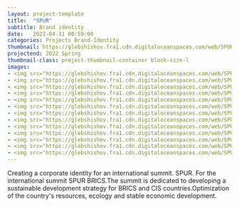 ```yaml
---
layout: project-template
title:  "SPUR"
subtitle: Brand identity
date:   2022-04-31 00:59:00
categories: Projects Brand-Identity
thumbnail: https://glebshishov.fra1.cdn.digitaloceanspaces.com/web/SPUR/SPUR-Thumbnail.webp
projectend: 2022 Spring
thumbnail-class: project-thumbnail-container block-size-l
images:
- <img src="https://glebshishov.fra1.cdn.digitaloceanspaces.com/web/SPUR/SPUR-01.webp" class="project-img-parameters img-size-full" alt="SPUR-1">
- <img src="https://glebshishov.fra1.cdn.digitaloceanspaces.com/web/SPUR/SPUR-02.webp" class="project-img-parameters img-size-full" alt="SPUR-2">
- <img src="https://glebshishov.fra1.cdn.digitaloceanspaces.com/web/SPUR/SPUR-03.webp" class="project-img-parameters img-size-full" alt="SPUR-3">
- <img src="https://glebshishov.fra1.cdn.digitaloceanspaces.com/web/SPUR/SPUR-04.webp" class="project-img-parameters img-size-full" alt="SPUR-4">
- <img src="https://glebshishov.fra1.cdn.digitaloceanspaces.com/web/SPUR/SPUR-05.webp" class="project-img-parameters img-size-full" alt="SPUR-5">
- <img src="https://glebshishov.fra1.cdn.digitaloceanspaces.com/web/SPUR/SPUR-06.webp" class="project-img-parameters img-size-half" alt="SPUR-6">
- <img src="https://glebshishov.fra1.cdn.digitaloceanspaces.com/web/SPUR/SPUR-07.webp" class="project-img-parameters img-size-half" alt="SPUR-7">
- <img src="https://glebshishov.fra1.cdn.digitaloceanspaces.com/web/SPUR/SPUR-08.webp" class="project-img-parameters img-size-full" alt="SPUR-8">
- <img src="https://glebshishov.fra1.cdn.digitaloceanspaces.com/web/SPUR/SPUR-09.webp" class="project-img-parameters img-size-full" alt="SPUR-9">
- <img src="https://glebshishov.fra1.cdn.digitaloceanspaces.com/web/SPUR/SPUR-10.webp" class="project-img-parameters img-size-full" alt="SPUR-10">
- <img src="https://glebshishov.fra1.cdn.digitaloceanspaces.com/web/SPUR/SPUR-11.webp" class="project-img-parameters img-size-full" alt="SPUR-11">
- <img src="https://glebshishov.fra1.cdn.digitaloceanspaces.com/web/SPUR/SPUR-12.webp" class="project-img-parameters img-size-full" alt="SPUR-12">
- <img src="https://glebshishov.fra1.cdn.digitaloceanspaces.com/web/SPUR/SPUR-13.webp" class="project-img-parameters img-size-full" alt="SPUR-13">
---
```


Creating a corporate identity for an international summit. SPUR. For the international summit SPUR BRICS.The summit is dedicated to developing a sustainable development strategy for BRICS and CIS countries.Optimization of the country's resources, ecology and stable economic development.  